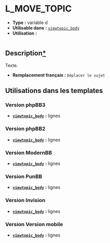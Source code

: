 # L_MOVE_TOPIC
* __Type__ __:__ variable d
* __Utilisable dans__ __:__ [`viewtopic_body`](../tpl/viewtopic_body.md#readme)
* __Utilisation__ __:__

```smarty
```

## Description[*](https://fa-tvars.appspot.com/var/L_MOVE_TOPIC)
Texte.

* __Remplacement français :__ `Déplacer le sujet`


## Utilisations dans les templates

### Version phpBB3
* __[`viewtopic_body`](../tpl/viewtopic_body.md#readme)__ __:__ lignes 

### Version phpBB2
* __[`viewtopic_body`](../tpl/viewtopic_body.md#readme)__ __:__ lignes 

### Version ModernBB
* __[`viewtopic_body`](../tpl/viewtopic_body.md#readme)__ __:__ lignes 

### Version PunBB
* __[`viewtopic_body`](../tpl/viewtopic_body.md#readme)__ __:__ lignes 

### Version Invision
* __[`viewtopic_body`](../tpl/viewtopic_body.md#readme)__ __:__ lignes 

### Version Version mobile
* __[`viewtopic_body`](../tpl/viewtopic_body.md#readme)__ __:__ lignes 

